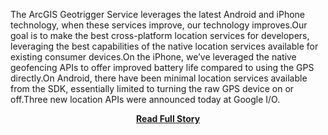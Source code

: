 <p>The ArcGIS Geotrigger Service leverages the latest Android and iPhone technology, when these services improve, our technology improves.Our goal is to make the best cross-platform location services for developers, leveraging the best capabilities of the native location services available for existing consumer devices.On the iPhone, we’ve leveraged the native geofencing APIs to offer improved battery life compared to using the GPS directly.On Android, there have been minimal location services available from the SDK, essentially limited to turning the raw GPS device on or off.Three new location APIs were announced today at Google I/O.</p>
<center><p><a href="https://geoloqi.com/blog/2013/05/heres-why-were-excited-about-the-new-google-location-apis/" style='padding:25px; font-sze:18px; font-weight: bold;'>Read Full Story</a></p></center>
